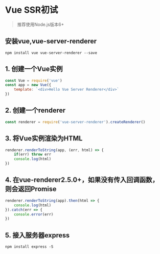 # Vue SSR初试

> 推荐使用Node.js版本6+

## 安装vue,vue-server-renderer
```shell
npm install vue vue-server-renderer --save
```

## 1. 创建一个Vue实例
```javascript
const Vue = require('vue')
const app = new Vue({
    template: `<div>Hello Vue Server Renderer</div>`
})
```

## 2. 创建一个renderer
```javascript
const renderer = require('vue-server-renderer').createRenderer()
```

## 3. 将Vue实例渲染为HTML
```javascript
renderer.renderToString(app, (err, html) => {
    if(err) throw err
    console.log(html)
})
```

## 4. 在vue-renderer2.5.0+，如果没有传入回调函数，则会返回Promise
```javascript
renderer.renderToString(app).then(html => {
    console.log(html)
}).catch(err => {
    console.error(err)
})
```


## 5. 接入服务器express
```shell
npm install express -S
```
